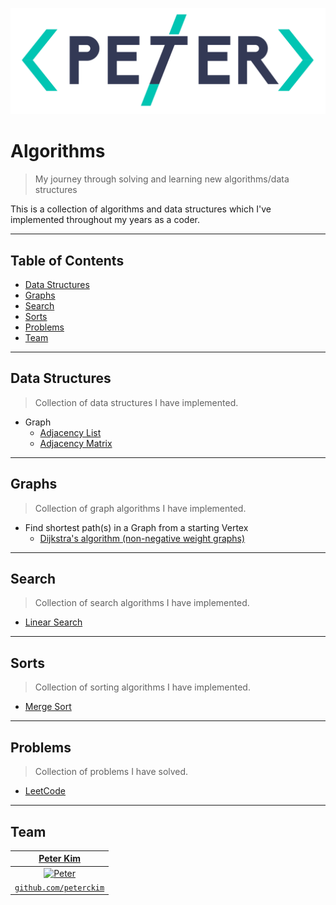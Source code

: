 <a href="http://peterckim.com"><img src="assets/logo.png" title="Peter Kim" alt="Peter Kim"></a>

# Algorithms

> My journey through solving and learning new algorithms/data structures

This is a collection of algorithms and data structures which I've implemented throughout my years as a coder.

---

## Table of Contents

- [Data Structures](#data-structures)
- [Graphs](#graphs)
- [Search](#search)
- [Sorts](#sorts)
- [Problems](#problems)
- [Team](#team)

---

## Data Structures

> Collection of data structures I have implemented.

* Graph
    - [Adjacency List](src/data_structures/GraphAdjList.java)
    - [Adjacency Matrix](src/data_structures/GraphAdjMatrix.java)

---

## Graphs

> Collection of graph algorithms I have implemented.

* Find shortest path(s) in a Graph from a starting Vertex
    - [Dijkstra's algorithm (non-negative weight graphs)](src/graph/Dijkstra.java)

---

## Search

> Collection of search algorithms I have implemented.

* [Linear Search](src/search/LinearSearch.java)

---

## Sorts

> Collection of sorting algorithms I have implemented.

* [Merge Sort](src/sorts/MergeSort.java)

---

## Problems

> Collection of problems I have solved.

* [LeetCode](src/problems/LeetCode.java)

---

## Team

|                   <a href="http://peterckim.com" target="_blank">**Peter Kim**</a>                   |
| :--------------------------------------------------------------------------------------------------: |
| [![Peter](https://avatars1.githubusercontent.com/u/24737634?v=3&s=200)](http://github.com/peterckim) |
|           <a href="http://github.com/peterckim" target="_blank">`github.com/peterckim`</a>           |
